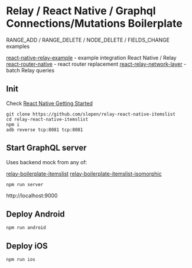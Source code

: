 # Relay / React Native / Graphql Connections/Mutations Boilerplate

RANGE_ADD / RANGE_DELETE / NODE_DELETE / FIELDS_CHANGE examples

[react-native-relay-example](https://github.com/sibelius/react-native-relay-example) - example integration React Native / Relay
[react-router-native](https://github.com/jmurzy/react-router-native) - react router replacement
[react-relay-network-layer](https://github.com/nodkz/react-relay-network-layer) - batch Relay queries


## Init

Check [React Native Getting Started](https://facebook.github.io/react-native/docs/getting-started.html)

```
git clone https://github.com/slopen/relay-react-native-itemslist
cd relay-react-native-itemslist
npm i
adb reverse tcp:8081 tcp:8081
```

## Start GraphQL server

Uses backend mock from any of:

[relay-boilerplate-itemslist](https://github.com/slopen/relay-boilerplate-itemslist)
[relay-boilerplate-itemslist-isomorphic](https://github.com/slopen/relay-boilerplate-itemslist-isomorphic)

```
npm run server
```

http://localhost:9000


## Deploy Android

```
npm run android
```


## Deploy iOS

```
npm run ios
```